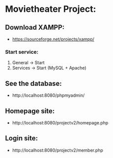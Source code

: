 # Movietheater Project:

## Download XAMPP:
- https://sourceforge.net/projects/xampp/
### Start service:
1. General -> Start
2. Services -> Start (MySQL + Apache) 

## See the database:
- http://localhost:8080/phpmyadmin/

## Homepage site:
- http://localhost:8080/projectv2/homepage.php

## Login site:
- http://localhost:8080/projectv2/member.php

